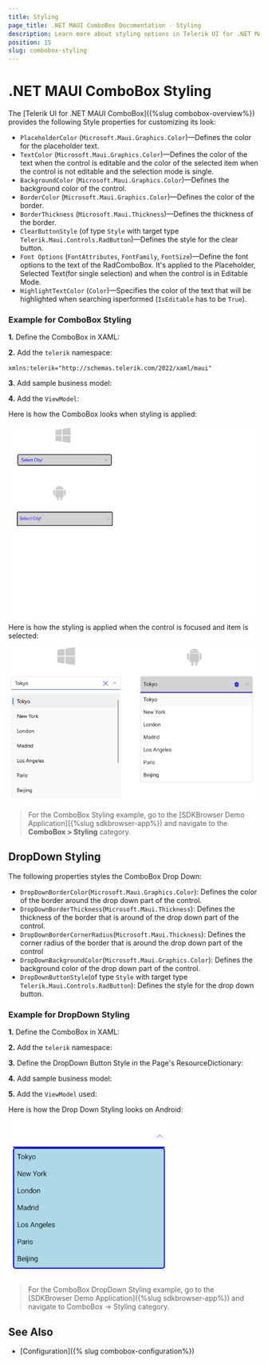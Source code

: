 ```yaml
---
title: Styling
page_title: .NET MAUI ComboBox Documentation - Styling
description: Learn more about styling options in Telerik UI for .NET MAUI ComboBox control.
position: 15
slug: combobox-styling
---
```


# .NET MAUI ComboBox Styling

The [Telerik UI for .NET MAUI ComboBox]({%slug combobox-overview%}) provides the following Style properties for customizing its look:

* `PlaceholderColor` (`Microsoft.Maui.Graphics.Color`)&mdash;Defines the color for the placeholder text.
* `TextColor` (`Microsoft.Maui.Graphics.Color`)&mdash;Defines the color of the text when the control is editable and the color of the selected item when the control is not editable and the selection mode is single.
* `BackgroundColor` (`Microsoft.Maui.Graphics.Color`)&mdash;Defines the background color of the control.
* `BorderColor` (`Microsoft.Maui.Graphics.Color`)&mdash;Defines the color of the border.
* `BorderThickness` (`Microsoft.Maui.Thickness`)&mdash;Defines the thickness of the border.
* `ClearButtonStyle` (of type `Style` with target type `Telerik.Maui.Controls.RadButton`)&mdash;Defines the style for the clear button.
* `Font Options` (`FontAttributes`, `FontFamily`, `FontSize`)&mdash;Define the font options to the text of the RadComboBox. It's applied to the Placeholder, Selected Text(for single selection) and when the control is in Editable Mode.
* `HighlightTextColor` (`Color`)&mdash;Specifies the color of the text that will be highlighted when searching isperformed (`IsEditable` has to be `True`).

### Example for ComboBox Styling

**1.** Define the ComboBox in XAML:

<snippet id='combobox-styling'/>

**2.** Add the `telerik` namespace:

```XAML
xmlns:telerik="http://schemas.telerik.com/2022/xaml/maui"
```

**3.** Add sample business model:

<snippet id='combobox-city-businessmodel'/>

**4.** Add the `ViewModel`:

<snippet id='comobobox-editing-viewmodel'/> 

Here is how the ComboBox looks when styling is applied:

![.NET MAUI ComboBox Styling](images/combobox-styling.png)

Here is how the styling is applied when the control is focused and item is selected:

![.NET MAUI ComboBox Styling on Selected Item](images/combobox-styling-focused.png)

> For the ComboBox Styling example, go to the [SDKBrowser Demo Application]({%slug sdkbrowser-app%}) and navigate to the **ComboBox > Styling** category.

## DropDown Styling

The following properties styles the ComboBox Drop Down:

* `DropDownBorderColor`(`Microsoft.Maui.Graphics.Color`): Defines the color of the border around the drop down part of the control.
* `DropDownBorderThickness`(`Microsoft.Maui.Thickness`): Defines the thickness of the border that is around of the drop down part of the control.
* `DropDownBorderCornerRadius`(`Microsoft.Maui.Thickness`): Defines the corner radius of the border that is around the drop down part of the control
* `DropDownBackgroundColor`(`Microsoft.Maui.Graphics.Color`): Defines the background color of the drop down part of the control.
* `DropDownButtonStyle`(of type `Style` with target type `Telerik.Maui.Controls.RadButton`): Defines the style for the drop down button.

### Example for DropDown Styling

**1.** Define the ComboBox in XAML:

<snippet id='combobox-dropdown-styling'/>

**2.** Add the `telerik` namespace:

<snippet id='xmlns-telerikinput'/>

**3.** Define the DropDown Button Style in the Page's ResourceDictionary:

<snippet id='combobox-dropdownbutton-style'/>

**4.** Add sample business model:

<snippet id='combobox-city-businessmodel'/>

**5.** Add the `ViewModel` used:

<snippet id='comobobox-editing-viewmodel'/> 

Here is how the Drop Down Styling looks on Android:

![ComboBox Drop Down Style](images/combobox-drop-down-style.png)

> For the ComboBox DropDown Styling example, go to the [SDKBrowser Demo Application]({%slug sdkbrowser-app%}) and navigate to ComboBox -> Styling category.

## See Also

- [Configuration]({% slug combobox-configuration%})
